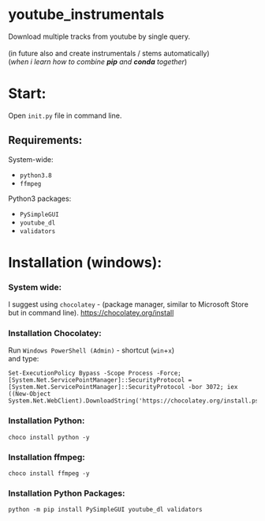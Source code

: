 # youtube_instrumentals
Download multiple tracks from youtube by single query. <br/> <br/>
(in future also and create instrumentals / stems automatically) <br/>
(_when i learn how to combine **pip** and **conda** together_)

# Start:

Open `init.py` file in command line.

## Requirements:

System-wide:
- `python3.8` 
- `ffmpeg`

Python3 packages:
- `PySimpleGUI`
- `youtube_dl`
- `validators`

# Installation (windows):

### System wide:
I suggest using `chocolatey` -  (package manager, similar to Microsoft Store but in command line).
https://chocolatey.org/install

### Installation Chocolatey:
Run `Windows PowerShell (Admin)` - shortcut (`win`+`x`) <br/> 
and type: <br/>
```
Set-ExecutionPolicy Bypass -Scope Process -Force; [System.Net.ServicePointManager]::SecurityProtocol = [System.Net.ServicePointManager]::SecurityProtocol -bor 3072; iex ((New-Object System.Net.WebClient).DownloadString('https://chocolatey.org/install.ps1'))
```


### Installation Python:
```
choco install python -y
```

### Installation ffmpeg:
```
choco install ffmpeg -y
```

### Installation Python Packages:
```
python -m pip install PySimpleGUI youtube_dl validators
```
